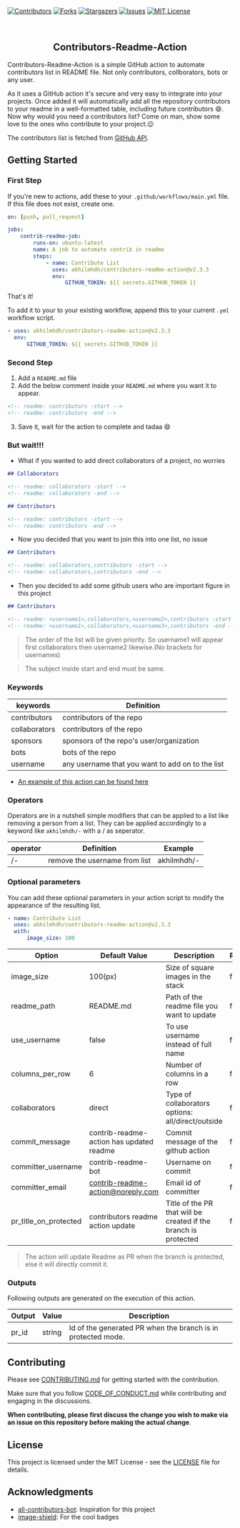 [![Contributors][contributors-shield]][contributors-url]
[![Forks][forks-shield]][forks-url]
[![Stargazers][stars-shield]][stars-url]
[![Issues][issues-shield]][issues-url]
[![MIT License][license-shield]][license-url]

<br />

<p align="center">
    <h2 align="center">Contributors-Readme-Action</h3>
</p>

Contributors-Readme-Action is a simple GitHub action to automate contributors list in README file. Not only contributors, collborators, bots or any user.

As it uses a GitHub action it's secure and very easy to integrate into your projects. Once added it will automatically add all the repository contributors to your readme in a well-formatted table, including future contributors :smile:. Now why would you need a contributors list? Come on man, show some love to the ones who contribute to your project.:wink:

The contributors list is fetched from [GitHub API](https://developer.github.com/v3/repos/statistics/).

## Getting Started

### First Step

If you're new to actions, add these to your `.github/workflows/main.yml` file. If this file does not exist, create one.

```yml
on: [push, pull_request]

jobs:
    contrib-readme-job:
        runs-on: ubuntu-latest
        name: A job to automate contrib in readme
        steps:
            - name: Contribute List
              uses: akhilmhdh/contributors-readme-action@v2.3.3
              env:
                  GITHUB_TOKEN: ${{ secrets.GITHUB_TOKEN }}
```

That's it!

To add it to your to your existing workflow, append this to your current `.yml` workflow script.

```yml
- uses: akhilmhdh/contributors-readme-action@v2.3.3
  env:
      GITHUB_TOKEN: ${{ secrets.GITHUB_TOKEN }}
```

### Second Step

1. Add a `README.md` file
2. Add the below comment inside your `README.md` where you want it to appear.

```md
<!-- readme: contributors -start -->
<!-- readme: contributors -end -->
```

3. Save it, wait for the action to complete and tadaa :smile:

### But wait!!!

-   What if you wanted to add direct collaborators of a project, no worries

```md
## Collaborators

<!-- readme: collaborators -start -->
<!-- readme: collaborators -end -->

## Contributors

<!-- readme: contributors -start -->
<!-- readme: contributors -end -->
```

-   Now you decided that you want to join this into one list, no issue

```md
## Contributors

<!-- readme: collaborators,contributors -start -->
<!-- readme: collaborators,contributors -end -->
```

-   Then you decided to add some github users who are important figure in this project

```md
## Contributors

<!-- readme: <username1>,collaborators,<username2>,contributors -start -->
<!-- readme: <username1>,collaborators,<username3>,contributors -end -->
```

> The order of the list will be given priority. So username1 will appear first collaborators then username2 likewise.(No brackets for usernames)

> The subject inside start and end must be same.

### Keywords

| keywords      | Definition                                       |
| ------------- | ------------------------------------------------ |
| contributors  | contributors of the repo                         |
| collaborators | contributors of the repo                         |
| sponsors      | sponsors of the repo's user/organization         |
| bots          | bots of the repo                                 |
| username      | any username that you want to add on to the list |

-   [An example of this action can be found here](./contributors.md)

### Operators

Operators are in a nutshell simple modifiers that can be applied to a list like removing a person from a list. They can be applied accordingly to a keyword like `akhilmhdh/-` with a / as seperator.

| operator | Definition                    | Example     |
| -------- | ----------------------------- | ----------- |
| /-       | remove the username from list | akhilmhdh/- |

### Optional parameters

You can add these optional parameters in your action script to modify the appearance of the resulting list.

```yml
- name: Contribute List
  uses: akhilmhdh/contributors-readme-action@v2.3.3
  with:
      image_size: 100
```

| Option                | Default Value                            | Description                                                     | Required |
| --------------------- | ---------------------------------------- | --------------------------------------------------------------- | -------- |
| image_size            | 100(px)                                  | Size of square images in the stack                              | false    |
| readme_path           | README.md                                | Path of the readme file you want to update                      | false    |
| use_username          | false                                    | To use username instead of full name                            | false    |
| columns_per_row       | 6                                        | Number of columns in a row                                      | false    |
| collaborators         | direct                                   | Type of collaborators options: all/direct/outside               | false    |
| commit_message        | contrib-readme-action has updated readme | Commit message of the github action                             | false    |
| committer_username    | contrib-readme-bot                       | Username on commit                                              | false    |
| committer_email       | contrib-readme-action@noreply.com        | Email id of committer                                           | false    |
| pr_title_on_protected | contributors readme action update        | Title of the PR that will be created if the branch is protected | false    |

> The action will update Readme as PR when the branch is protected, else it will directly commit it.

### Outputs

Following outputs are generated on the execution of this action.

| Output | Value  | Description                                                  |
| ------ | ------ | ------------------------------------------------------------ |
| pr_id  | string | Id of the generated PR when the branch is in protected mode. |

## Contributing

Please see [CONTRIBUTING.md](/CONTRIBUTING.md) for getting started with the contribution.

Make sure that you follow [CODE_OF_CONDUCT.md](/CODE_OF_CONDUCT.md) while contributing and engaging in the discussions.

**When contributing, please first discuss the change you wish to make via an issue on this repository before making the actual change**.

## License

This project is licensed under the MIT License - see the [LICENSE](LICENSE) file for details.

## Acknowledgments

-   [all-contributors-bot](https://github.com/all-contributors/all-contributors): Inspiration for this project
-   [image-shield](https://shields.io/): For the cool badges

[contributors-shield]: https://img.shields.io/github/contributors/akhilmhdh/contributors-readme-action.svg?style=for-the-badge
[contributors-url]: https://github.com/akhilmhdh/contributors-readme-action/graphs/contributors
[forks-shield]: https://img.shields.io/github/forks/akhilmhdh/contributors-readme-action.svg?style=for-the-badge
[forks-url]: https://github.com/akhilmhdh/contributors-readme-action/network/members
[stars-shield]: https://img.shields.io/github/stars/akhilmhdh/contributors-readme-action?style=for-the-badge
[stars-url]: https://github.com/akhilmhdh/contributors-readme-action/stargazers
[issues-shield]: https://img.shields.io/github/issues/akhilmhdh/contributors-readme-action.svg?style=for-the-badge
[issues-url]: https://github.com/akhilmhdh/contributors-readme-action/issues
[license-shield]: https://img.shields.io/github/license/akhilmhdh/contributors-readme-action.svg?style=for-the-badge
[license-url]: https://github.com/akhilmhdh/contributors-readme-action/blob/master/LICENSE.txt
